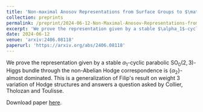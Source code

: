 ```yaml
---
title: 'Non-maximal Anosov Representations from Surface Groups to $\mathrm{SO}_0(2,3)$'
collection: preprints
permalink: /preprint/2024-06-12-Non-Maximal-Anosov-Representations-from-Surface-Groups-to-SO-0-2-3
excerpt: 'We prove the representation given by a stable $\alpha_1$-cyclic parabolic $\mathrm{SO}_0(2,3)$-Higgs bundle through the non-Abelian Hodge correspondence is $\{\alpha_2\}$-almost dominated. This is a generalization of Filip's result on weight $3$ variation of Hodge structures and answers a question asked by Collier, Tholozan and Toulisse.'
date: 2024-06-12
venue: 'arxiv:2406.08118'
paperurl: 'https://arxiv.org/abs/2406.08118'
---
```


We prove the representation given by a stable $\alpha_1$-cyclic parabolic $\mathrm{SO}_0(2,3)$-Higgs bundle through the non-Abelian Hodge correspondence is $\{\alpha_2\}$-almost dominated. This is a generalization of Filip's result on weight $3$ variation of Hodge structures and answers a question asked by Collier, Tholozan and Toulisse.

Download paper [here](https://arxiv.org/abs/2406.08118).